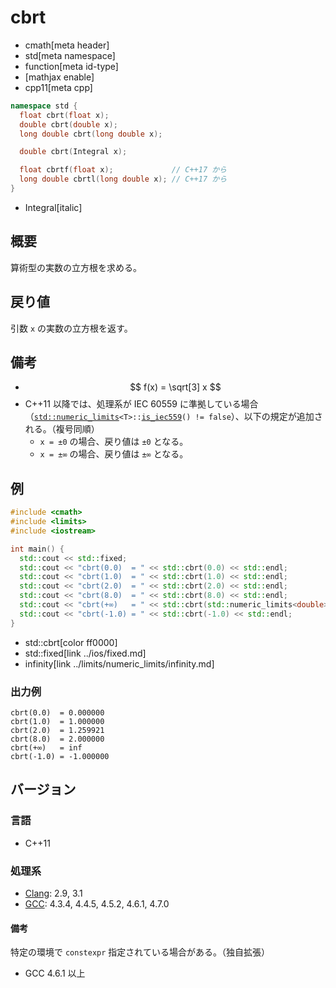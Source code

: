 # cbrt
* cmath[meta header]
* std[meta namespace]
* function[meta id-type]
* [mathjax enable]
* cpp11[meta cpp]

```cpp
namespace std {
  float cbrt(float x);
  double cbrt(double x);
  long double cbrt(long double x);

  double cbrt(Integral x);

  float cbrtf(float x);             // C++17 から
  long double cbrtl(long double x); // C++17 から
}
```
* Integral[italic]

## 概要
算術型の実数の立方根を求める。


## 戻り値
引数 `x` の実数の立方根を返す。


## 備考
- $$ f(x) = \sqrt[3] x $$
- C++11 以降では、処理系が IEC 60559 に準拠している場合（[`std::numeric_limits`](../limits/numeric_limits.md)`<T>::`[`is_iec559`](../limits/numeric_limits/is_iec559.md)`() != false`）、以下の規定が追加される。（複号同順）
	- `x = ±0` の場合、戻り値は `±0` となる。
	- `x = ±∞` の場合、戻り値は `±∞` となる。


## 例
```cpp example
#include <cmath>
#include <limits>
#include <iostream>

int main() {
  std::cout << std::fixed;
  std::cout << "cbrt(0.0)  = " << std::cbrt(0.0) << std::endl;
  std::cout << "cbrt(1.0)  = " << std::cbrt(1.0) << std::endl;
  std::cout << "cbrt(2.0)  = " << std::cbrt(2.0) << std::endl;
  std::cout << "cbrt(8.0)  = " << std::cbrt(8.0) << std::endl;
  std::cout << "cbrt(+∞)   = " << std::cbrt(std::numeric_limits<double>::infinity()) << std::endl;
  std::cout << "cbrt(-1.0) = " << std::cbrt(-1.0) << std::endl;
}
```
* std::cbrt[color ff0000]
* std::fixed[link ../ios/fixed.md]
* infinity[link ../limits/numeric_limits/infinity.md]

### 出力例
```
cbrt(0.0)  = 0.000000
cbrt(1.0)  = 1.000000
cbrt(2.0)  = 1.259921
cbrt(8.0)  = 2.000000
cbrt(+∞)   = inf
cbrt(-1.0) = -1.000000
```

## バージョン
### 言語
- C++11

### 処理系
- [Clang](/implementation.md#clang):  2.9, 3.1
- [GCC](/implementation.md#gcc): 4.3.4, 4.4.5, 4.5.2, 4.6.1, 4.7.0

#### 備考
特定の環境で `constexpr` 指定されている場合がある。（独自拡張）

- GCC 4.6.1 以上


